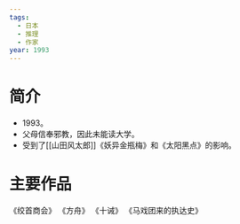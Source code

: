 ```yaml
---
tags:
  - 日本
  - 推理
  - 作家
year: 1993
---
```

# 简介

- 1993。
- 父母信奉邪教，因此未能读大学。
- 受到了[[山田风太郎]]《妖异金瓶梅》和《太阳黑点》的影响。
# 主要作品

《绞首商会》
《方舟》
《十诫》
《马戏团来的执达史》